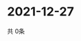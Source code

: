 # 2021-12-27
  共 0条

  <!-- BEGIN -->
  <!-- 最后更新时间Mon Dec 27 2021 06:06:40 GMT+0000 (Coordinated Universal Time) -->
  
  <!-- END -->
  
  
